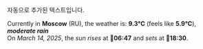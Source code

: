 
자동으로 추가된 텍스트입니다.

<!--START_SECTION:weather:moscow-->
Currently in **Moscow** (RU), the weather is: **9.3°C** (feels like **5.9°C**), ***moderate rain***<br/>
On *March 14, 2025*, the *sun rises* at 🌅**06:47** and *sets* at 🌇**18:30**.
<!--END_SECTION:weather-->
